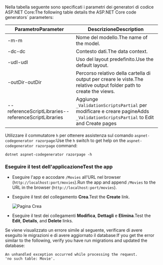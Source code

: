 <span data-ttu-id="a04c5-101">Nella tabella seguente sono specificati i parametri dei generatori di codice ASP.NET Core:</span><span class="sxs-lookup"><span data-stu-id="a04c5-101">The following table details the ASP.NET Core code generators\` parameters:</span></span>

| <span data-ttu-id="a04c5-102">Parametro</span><span class="sxs-lookup"><span data-stu-id="a04c5-102">Parameter</span></span>               | <span data-ttu-id="a04c5-103">Descrizione</span><span class="sxs-lookup"><span data-stu-id="a04c5-103">Description</span></span>|
| ----------------- | ------------ |
| <span data-ttu-id="a04c5-104">-m</span><span class="sxs-lookup"><span data-stu-id="a04c5-104">-m</span></span>  | <span data-ttu-id="a04c5-105">Nome del modello.</span><span class="sxs-lookup"><span data-stu-id="a04c5-105">The name of the model.</span></span> |
| <span data-ttu-id="a04c5-106">-dc</span><span class="sxs-lookup"><span data-stu-id="a04c5-106">-dc</span></span>  | <span data-ttu-id="a04c5-107">Contesto dati.</span><span class="sxs-lookup"><span data-stu-id="a04c5-107">The data context.</span></span> |
| <span data-ttu-id="a04c5-108">-udl</span><span class="sxs-lookup"><span data-stu-id="a04c5-108">-udl</span></span> | <span data-ttu-id="a04c5-109">Uso del layout predefinito.</span><span class="sxs-lookup"><span data-stu-id="a04c5-109">Use the default layout.</span></span> |
| <span data-ttu-id="a04c5-110">-outDir</span><span class="sxs-lookup"><span data-stu-id="a04c5-110">-outDir</span></span> | <span data-ttu-id="a04c5-111">Percorso relativo della cartella di output per creare le viste.</span><span class="sxs-lookup"><span data-stu-id="a04c5-111">The relative output folder path to create the views.</span></span> |
| <span data-ttu-id="a04c5-112">--referenceScriptLibraries</span><span class="sxs-lookup"><span data-stu-id="a04c5-112">--referenceScriptLibraries</span></span> | <span data-ttu-id="a04c5-113">Aggiunge `_ValidationScriptsPartial` per modificare e creare pagine</span><span class="sxs-lookup"><span data-stu-id="a04c5-113">Adds `_ValidationScriptsPartial` to Edit and Create pages</span></span> |

<span data-ttu-id="a04c5-114">Utilizzare il commutatore `h` per ottenere assistenza sul comando `aspnet-codegenerator razorpage`:</span><span class="sxs-lookup"><span data-stu-id="a04c5-114">Use the `h` switch to get help on the `aspnet-codegenerator razorpage` command:</span></span>

```console
dotnet aspnet-codegenerator razorpage -h
```
<a name="test"></a>
### <a name="test-the-app"></a><span data-ttu-id="a04c5-115">Eseguire il test dell'applicazione</span><span class="sxs-lookup"><span data-stu-id="a04c5-115">Test the app</span></span>

* <span data-ttu-id="a04c5-116">Eseguire l'app e accodare `/Movies` all'URL nel browser (`http://localhost:port/movies`).</span><span class="sxs-lookup"><span data-stu-id="a04c5-116">Run the app and append `/Movies` to the URL in the browser (`http://localhost:port/movies`).</span></span>
* <span data-ttu-id="a04c5-117">Eseguire il test del collegamento **Crea**.</span><span class="sxs-lookup"><span data-stu-id="a04c5-117">Test the **Create** link.</span></span>

  ![Pagina Crea](../../tutorials/razor-pages/model/_static/conan.png)

<a name="scaffold"></a>

* <span data-ttu-id="a04c5-119">Eseguire il test dei collegamenti **Modifica**, **Dettagli** e **Elimina**.</span><span class="sxs-lookup"><span data-stu-id="a04c5-119">Test the **Edit**, **Details**, and **Delete** links.</span></span>

<span data-ttu-id="a04c5-120">Se viene visualizzato un errore simile al seguente, verificare di avere eseguito le migrazioni e di avere aggiornato il database:</span><span class="sxs-lookup"><span data-stu-id="a04c5-120">If you get the error similar to the following, verify you have run migrations and updated the database:</span></span>

```
An unhandled exception occurred while processing the request.
'no such table: Movie'.
```
